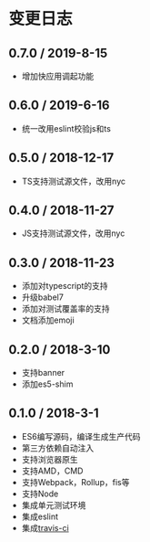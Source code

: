 # 变更日志

## 0.7.0 / 2019-8-15

- 增加快应用调起功能

## 0.6.0 / 2019-6-16

- 统一改用eslint校验js和ts

## 0.5.0 / 2018-12-17

- TS支持测试源文件，改用nyc

## 0.4.0 / 2018-11-27

- JS支持测试源文件，改用nyc

## 0.3.0 / 2018-11-23

- 添加对typescript的支持
- 升级babel7
- 添加对测试覆盖率的支持
- 文档添加emoji

## 0.2.0 / 2018-3-10

- 支持banner
- 添加es5-shim

## 0.1.0 / 2018-3-1

- ES6编写源码，编译生成生产代码
- 第三方依赖自动注入
- 支持浏览器原生
- 支持AMD，CMD
- 支持Webpack，Rollup，fis等
- 支持Node
- 集成单元测试环境
- 集成eslint
- 集成[travis-ci](https://www.travis-ci.org/)
